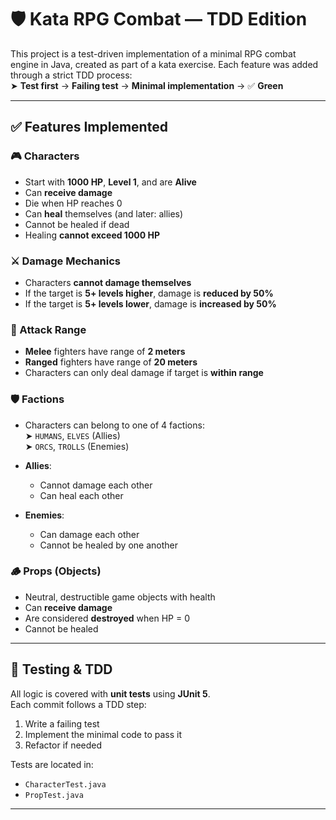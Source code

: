 # 🛡 Kata RPG Combat — TDD Edition

This project is a test-driven implementation of a minimal RPG combat engine in Java, created as part of a kata exercise. Each feature was added through a strict TDD process:  
➤ **Test first** → **Failing test** → **Minimal implementation** → ✅ **Green**

---

## ✅ Features Implemented

### 🎮 Characters
- Start with **1000 HP**, **Level 1**, and are **Alive**
- Can **receive damage**
- Die when HP reaches 0
- Can **heal** themselves (and later: allies)
- Cannot be healed if dead
- Healing **cannot exceed 1000 HP**

### ⚔ Damage Mechanics
- Characters **cannot damage themselves**
- If the target is **5+ levels higher**, damage is **reduced by 50%**
- If the target is **5+ levels lower**, damage is **increased by 50%**

### 📏 Attack Range
- **Melee** fighters have range of **2 meters**
- **Ranged** fighters have range of **20 meters**
- Characters can only deal damage if target is **within range**

### 🛡 Factions
- Characters can belong to one of 4 factions:  
  ➤ `HUMANS`, `ELVES` (Allies)  
  ➤ `ORCS`, `TROLLS` (Enemies)

- **Allies**:
  - Cannot damage each other
  - Can heal each other
- **Enemies**:
  - Can damage each other
  - Cannot be healed by one another

### 🪵 Props (Objects)
- Neutral, destructible game objects with health
- Can **receive damage**
- Are considered **destroyed** when HP = 0
- Cannot be healed

---

## 🧪 Testing & TDD

All logic is covered with **unit tests** using **JUnit 5**.  
Each commit follows a TDD step:
1. Write a failing test
2. Implement the minimal code to pass it
3. Refactor if needed

Tests are located in:
- `CharacterTest.java`
- `PropTest.java`

---
